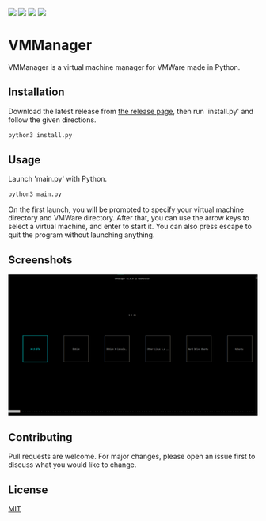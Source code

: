 ![](https://img.shields.io/tokei/lines/github/modmonster/vmmanager?label=Lines%20Of%20Code&style=for-the-badge)
![](https://img.shields.io/github/v/tag/ModMonster/vmmanager?label=Latest%20Release&style=for-the-badge)
![](https://img.shields.io/github/last-commit/modmonster/vmmanager?style=for-the-badge)
![](https://img.shields.io/github/issues-raw/modmonster/vmmanager?label=issues&style=for-the-badge)

# VMManager
VMManager is a virtual machine manager for VMWare made in Python.

## Installation

Download the latest release from [the release page](https://github.com/ModMonster/VMManager/releases), then run 'install.py' and follow the given directions.

```bash
python3 install.py
```

## Usage

Launch 'main.py' with Python.

```bash
python3 main.py
```

On the first launch, you will be prompted to specify your virtual machine directory and VMWare directory. After that, you can use the arrow keys to select a virtual machine, and enter to start it. You can also press escape to quit the program without launching anything.

## Screenshots

![Main Screenshot](https://raw.githubusercontent.com/ModMonster/VMManager/master/main.png)

## Contributing
Pull requests are welcome. For major changes, please open an issue first to discuss what you would like to change.

## License
[MIT](https://choosealicense.com/licenses/mit/)
